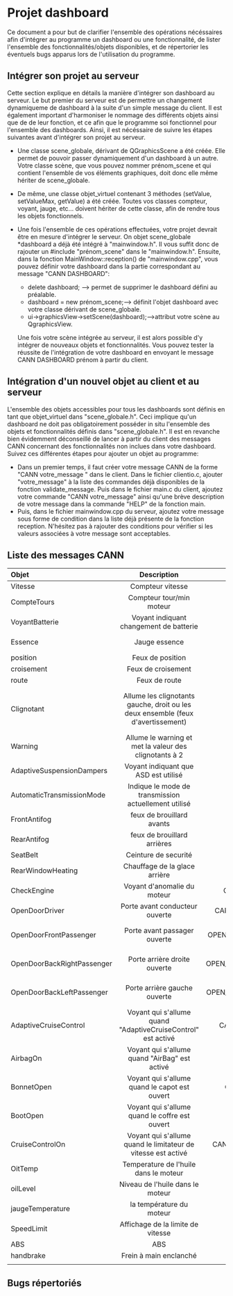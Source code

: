 # Projet dashboard
Ce document a pour but de clarifier l'ensemble des opérations nécéssaires afin
d'intégrer au programme un dashboard ou une fonctionnalité, de lister
l'ensemble des fonctionnalités/objets disponibles, et de répertorier les
éventuels bugs apparus lors de l'utilisation du programme.

## Intégrer son projet au serveur
Cette section explique en détails la manière d'intégrer son dashboard au
serveur. Le but premier du serveur est de permettre un changement dynamiqueme de
dashboard à la suite d'un simple message du client. Il est également important
d'harmoniser le nommage des différents objets ainsi que de de leur fonction, et
ce afin que le programme soi fonctionnel pour l'ensemble des dashboards. Ainsi,
il est nécéssaire de suivre les étapes suivantes avant d'intégrer son projet au
serveur.

* Une classe scene\_globale, dérivant de QGraphicsScene a été créée. Elle permet
de pouvoir passer dynamiquement d'un dashboard à un autre. Votre classe scène,
que vous pouvez nommer prénom_scene et qui contient l'ensemble de vos éléments
graphiques, doit donc elle même hériter de scene\_globale. 
* De même, une classe objet_virtuel contenant 3 méthodes (setValue, setValueMax,
getValue) a été créée. Toutes vos classes compteur, voyant, jauge, etc...
doivent hériter de cette classe, afin de rendre tous les objets fonctionnels. 
* Une fois l'ensemble de ces opérations effectuées, votre projet devrait être en
mesure d'intégrer le serveur. On objet scene_globale *dashboard a déjà été
intégré à "mainwindow.h". Il vous suffit donc de rajouter un #include
"prénom_scene" dans le "mainwindow.h". Ensuite, dans la fonction
MainWindow::reception() de "mainwindow.cpp", vous pouvez définir votre
dashboard dans la partie correspondant au message "CANN DASHBOARD":
    - delete dashboard; --> permet de supprimer le dashboard défini au
    préalable.
    - dashboard = new prénom_scene;--> définit l'objet dashboard avec votre
    classe dérivant de scene_globale.
    - ui->graphicsView->setScene(dashboard);-->attribut votre scène au
    QgraphicsView.

   Une fois votre scène intégrée au serveur, il est alors possible d'y intégrer
   de nouveaux objets et fonctionnalités. Vous pouvez tester la réussite de
   l'intégration de votre dashboard en envoyant le message CANN DASHBOARD prénom
   à partir du client.

## Intégration d'un nouvel objet au client et au serveur

L'ensemble des objets accessibles pour tous les dashboards sont définis en tant
que objet_virtuel dans "scene_globale.h". Ceci implique qu'un dashboard ne doit
pas obligatoirement posséder in situ l'ensemble des objets et fonctionnalités
définis dans "scene_globale.h". Il est en revanche bien évidemment déconseillé
de lancer à partir du client des messages CANN concernant des fonctionnalités
non inclues dans votre dashboard. Suivez ces différentes étapes pour ajouter un
objet au programme:

* Dans un premier temps, il faut créer votre message CANN de la forme "CANN votre_message " dans le client. Dans le fichier clientio.c, ajouter "votre_message" à la liste des commandes déjà disponibles de la fonction validate_message.
Puis dans le fichier main.c du client, ajoutez votre commande "CANN votre_message" ainsi qu'une brève description de votre message dans la commande "HELP" de la fonction main.
* Puis, dans le fichier mainwindow.cpp du serveur, ajoutez votre message sous forme de condition dans la liste déjà présente de la fonction reception. N'hésitez pas à rajouter des conditions pour vérifier si les valeurs associées à votre message sont acceptables.

## Liste des messages CANN

| Objet                      | Description                                                                      | Message CANN                      | Valeurs                                                                 |
|:-------------------------- |:--------------------------------------------------------------------------------:|:---------------------------------:| -----------------------------------------------------------------------:|
| Vitesse                    | Compteur vitesse                                                                 | CANN SPEED X                      | X=vitesse                                                               |
| CompteTours                | Compteur tour/min moteur                                                         | CANN RPM X                        | X=rpm                                                                   |
| VoyantBatterie             | Voyant indiquant changement de batterie                                          | CANN BATTERY_LIGHT                | 0 éteint,1 allumé                                                       |
| Essence                    | Jauge essence                                                                    | CANN GAZ X                        | X=%d'essence restant                                                    |
| position                   | Feux de position                                                                 | CANN LIGHT X                      | 0=éteint, 1=allumé                                                      |
| croisement                 | Feux de croisement                                                               | CANN LIGHT X                      | 0=éteint, 2=allumé                                                      |
| route                      | Feux de route                                                                    | CANN LIGHT X                      | 0=éteint, 3=allumé                                                      |
| Clignotant                 | Allume les clignotants gauche, droit ou les deux ensemble (feux d'avertissement) | CANN TURN X                       | 1=clignotant droit,-1=clignotant gauche, 2 clignotant les deux 0=éteint |
| Warning                    | Allume le warning et met la valeur des clignotants à 2                           | CANN WARNING X                    | 0=éteint, 1=allumé                                                      |
| AdaptiveSuspensionDampers  | Voyant indiquant que ASD est utilisé                                             | CANN ASD X                        | 0 éteint, 1 allumé                                                      |
| AutomaticTransmissionMode  | Indique le mode de transmission actuellement utilisé                             | CANN MODE  X                      | 1=P, 2=R, 3=N, 4=D                                                      |
| FrontAntifog               | feux de brouillard avants                                                        | CANN FRONT_FOG X                  | 0=éteint, 1=allumé                                                      |
| RearAntifog                | feux de brouillard arrières                                                      | CANN REAR_FOG X                   | 0=éteint, 1=allumé                                                      |
| SeatBelt                   | Ceinture de securité                                                             | CANN SEAT_BELT X                  | 0=éteint, 1=allumé                                                      |
| RearWindowHeating          | Chauffage de la glace arrière                                                    | CANN RW_HEAT X                    | 0=éteint, 1=allumé                                                      |
| CheckEngine                | Voyant d'anomalie du moteur                                                      | CANN CHECK_ENGINE X               | 0=éteint, 1=allumé                                                      |
| OpenDoorDriver             | Porte avant conducteur ouverte                                                   | CANN OPEN_DOOR_DRIVER X           | 0=éteint, 1=allumé                                                      |
| OpenDoorFrontPassenger     | Porte avant passager ouverte                                                     | CANN OPEN_DOOR_FRONT_PASSENGER X  | 0=éteint, 1=allumé                                                      |
| OpenDoorBackRightPassenger | Porte arrière droite ouverte                                                     | CANN OPEN_DOOR_BACK_R_PASSENGER X | 0=éteint, 1=allumé                                                      |
| OpenDoorBackLeftPassenger  | Porte arrière gauche ouverte                                                     | CANN OPEN_DOOR_BACK_L_PASSENGER X | 0=éteint, 1=allumé                                                      |
| AdaptiveCruiseControl      | Voyant qui s'allume quand "AdaptiveCruiseControl" est activé                     | CANN CRUISE_CONTROL X             | 0=éteint, 1=allumé                                                      |
| AirbagOn                   | Voyant qui s'allume quand "AirBag" est activé                                    | CANN AIRBAG_ON X                  | 0=éteint, 1=allumé                                                      |
| BonnetOpen                 | Voyant qui s'allume quand le capot est ouvert                                    | CANN BONNET_OPEN X                | 0=éteint, 1=allumé                                                      |
| BootOpen                   |  Voyant qui s'allume quand le coffre est ouvert                                  | CANN BOOT_OPEN X                  | 0=éteint, 1=allumé                                                      |
| CruiseControlOn            | Voyant qui s'allume quand le limitateur de vitesse est activé                    | CANN CRUISE_CONTROL_ON X          | 0=éteint, 1=allumé                                                      |
| OitTemp                    | Temperature de l'huile dans le moteur                                            | CANN OIL_T X                      | x  entre 0 et  value_max                                                                     |
| oilLevel                    | Niveau de l'huile dans le moteur                                            | CANN OIL_L X                      | x  entre 0 et  value_max                                                                     |
| jaugeTemperature           | la température du moteur                                                         | CANN ENGINE_T X                   | x  jusqu'au  value_max                                                  | 
| SpeedLimit                 | Affichage de la limite de vitesse                                                | CANN SPEED_LIMIT X                | X=Limite de vitesse        
| ABS                        | ABS                                                                              | CANN ABS X                      | 0=éteint, 1=allumé                                                      |
|handbrake		| Frein à main enclanché								|CANN HANDBRAKE X			|0=éteint, 1=allumé							|
                                             |

## Bugs répertoriés

